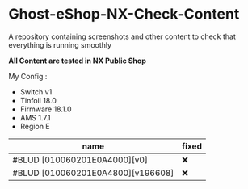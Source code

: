 # Ghost-eShop-NX-Check-Content
A repository containing screenshots and other content to check that everything is running smoothly


**All Content are tested in NX Public Shop**


My Config :
- Switch v1
- Tinfoil 18.0
- Firmware 18.1.0
- AMS 1.7.1
- Region E



| name |  fixed |
|-------------|-------------|
| #BLUD [010060201E0A4000][v0]   | ❌​ |
| #BLUD [010060201E0A4800][v196608]   | ❌​ |

